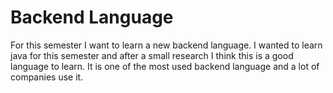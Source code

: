 # Backend Language
For this semester I want to learn a new backend language. I wanted to learn java for this semester and after a small research I think this is a good language to learn. It is one of the most used backend language and a lot of companies use it.
